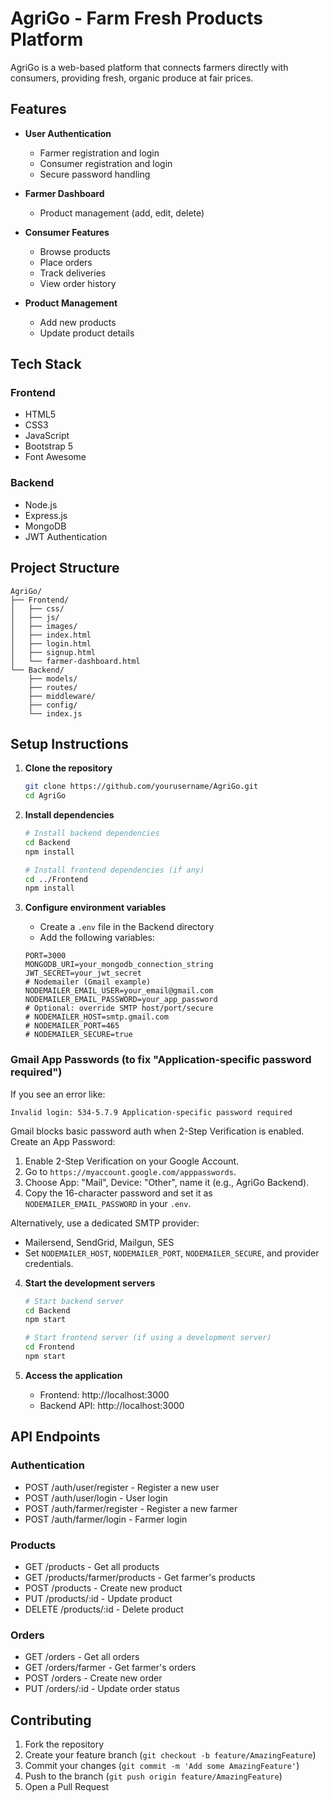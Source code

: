 # AgriGo - Farm Fresh Products Platform

AgriGo is a web-based platform that connects farmers directly with consumers, providing fresh, organic produce at fair prices.

## Features

- **User Authentication**

  - Farmer registration and login
  - Consumer registration and login
  - Secure password handling

- **Farmer Dashboard**

  - Product management (add, edit, delete)

- **Consumer Features**

  - Browse products
  - Place orders
  - Track deliveries
  - View order history

- **Product Management**
  - Add new products
  - Update product details

## Tech Stack

### Frontend

- HTML5
- CSS3
- JavaScript
- Bootstrap 5
- Font Awesome

### Backend

- Node.js
- Express.js
- MongoDB
- JWT Authentication

## Project Structure

```
AgriGo/
├── Frontend/
│   ├── css/
│   ├── js/
│   ├── images/
│   ├── index.html
│   ├── login.html
│   ├── signup.html
│   └── farmer-dashboard.html
└── Backend/
    ├── models/
    ├── routes/
    ├── middleware/
    ├── config/
    └── index.js
```

## Setup Instructions

1. **Clone the repository**

   ```bash
   git clone https://github.com/yourusername/AgriGo.git
   cd AgriGo
   ```

2. **Install dependencies**

   ```bash
   # Install backend dependencies
   cd Backend
   npm install

   # Install frontend dependencies (if any)
   cd ../Frontend
   npm install
   ```

3. **Configure environment variables**

   - Create a `.env` file in the Backend directory
   - Add the following variables:
    ```
    PORT=3000
    MONGODB_URI=your_mongodb_connection_string
    JWT_SECRET=your_jwt_secret
    # Nodemailer (Gmail example)
    NODEMAILER_EMAIL_USER=your_email@gmail.com
    NODEMAILER_EMAIL_PASSWORD=your_app_password
    # Optional: override SMTP host/port/secure
    # NODEMAILER_HOST=smtp.gmail.com
    # NODEMAILER_PORT=465
    # NODEMAILER_SECURE=true
    ```

### Gmail App Passwords (to fix "Application-specific password required")

If you see an error like:

```
Invalid login: 534-5.7.9 Application-specific password required
```

Gmail blocks basic password auth when 2-Step Verification is enabled. Create an App Password:

1. Enable 2-Step Verification on your Google Account.
2. Go to `https://myaccount.google.com/apppasswords`.
3. Choose App: "Mail", Device: "Other", name it (e.g., AgriGo Backend).
4. Copy the 16-character password and set it as `NODEMAILER_EMAIL_PASSWORD` in your `.env`.

Alternatively, use a dedicated SMTP provider:

- Mailersend, SendGrid, Mailgun, SES
- Set `NODEMAILER_HOST`, `NODEMAILER_PORT`, `NODEMAILER_SECURE`, and provider credentials.

4. **Start the development servers**

   ```bash
   # Start backend server
   cd Backend
   npm start

   # Start frontend server (if using a development server)
   cd Frontend
   npm start
   ```

5. **Access the application**
   - Frontend: http://localhost:3000
   - Backend API: http://localhost:3000

## API Endpoints

### Authentication

- POST /auth/user/register - Register a new user
- POST /auth/user/login - User login
- POST /auth/farmer/register - Register a new farmer
- POST /auth/farmer/login - Farmer login

### Products

- GET /products - Get all products
- GET /products/farmer/products - Get farmer's products
- POST /products - Create new product
- PUT /products/:id - Update product
- DELETE /products/:id - Delete product

### Orders

- GET /orders - Get all orders
- GET /orders/farmer - Get farmer's orders
- POST /orders - Create new order
- PUT /orders/:id - Update order status

## Contributing

1. Fork the repository
2. Create your feature branch (`git checkout -b feature/AmazingFeature`)
3. Commit your changes (`git commit -m 'Add some AmazingFeature'`)
4. Push to the branch (`git push origin feature/AmazingFeature`)
5. Open a Pull Request
